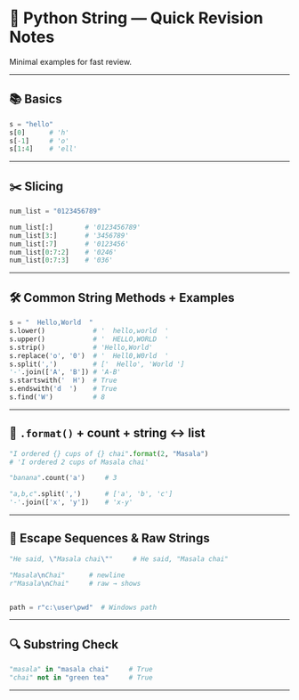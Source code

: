
# 🧵 Python String — Quick Revision Notes

Minimal examples for fast review.

---

## 📚 Basics

```python
s = "hello"
s[0]      # 'h'
s[-1]     # 'o'
s[1:4]    # 'ell'
```

---

## ✂️ Slicing

```python
num_list = "0123456789"

num_list[:]        # '0123456789'
num_list[3:]       # '3456789'
num_list[:7]       # '0123456'
num_list[0:7:2]    # '0246'
num_list[0:7:3]    # '036'
```

---

## 🛠️ Common String Methods + Examples

```python
s = "  Hello,World  "
s.lower()            # '  hello,world  '
s.upper()            # '  HELLO,WORLD  '
s.strip()            # 'Hello,World'
s.replace('o', '0')  # '  Hell0,W0rld  '
s.split(',')         # ['  Hello', 'World ']
'-'.join(['A', 'B']) # 'A-B'
s.startswith('  H')  # True
s.endswith('d  ')    # True
s.find('W')          # 8
```

---

## 🧾 `.format()` + count + string ↔ list

```python
"I ordered {} cups of {} chai".format(2, "Masala")
# 'I ordered 2 cups of Masala chai'

"banana".count('a')     # 3

"a,b,c".split(',')      # ['a', 'b', 'c']
'-'.join(['x', 'y'])    # 'x-y'
```

---

## 🔡 Escape Sequences & Raw Strings

```python
"He said, \"Masala chai\""     # He said, "Masala chai"

"Masala\nChai"      # newline
r"Masala\nChai"     # raw → shows 


path = r"c:\user\pwd"  # Windows path
```

---

## 🔍 Substring Check

```python
"masala" in "masala chai"     # True
"chai" not in "green tea"     # True
```

---
